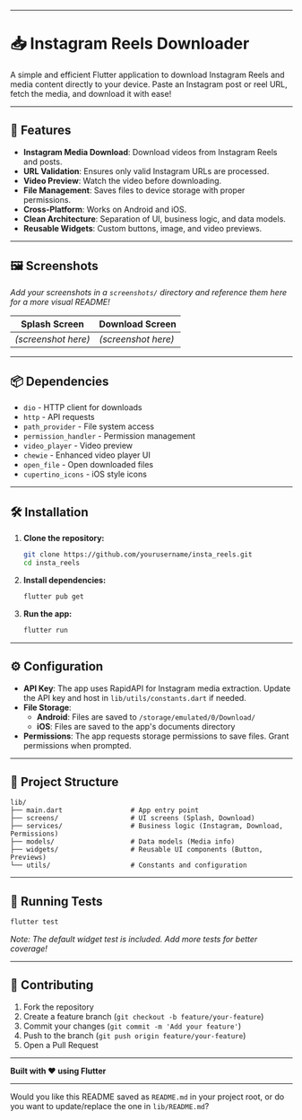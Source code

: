 
---

# 📥 Instagram Reels Downloader

A simple and efficient Flutter application to download Instagram Reels and media content directly to your device. Paste an Instagram post or reel URL, fetch the media, and download it with ease!

---

## 🚀 Features

- **Instagram Media Download**: Download videos from Instagram Reels and posts.
- **URL Validation**: Ensures only valid Instagram URLs are processed.
- **Video Preview**: Watch the video before downloading.
- **File Management**: Saves files to device storage with proper permissions.
- **Cross-Platform**: Works on Android and iOS.
- **Clean Architecture**: Separation of UI, business logic, and data models.
- **Reusable Widgets**: Custom buttons, image, and video previews.

---

## 🖼️ Screenshots

*Add your screenshots in a `screenshots/` directory and reference them here for a more visual README!*

| Splash Screen | Download Screen |
|---------------|----------------|
| *(screenshot here)* | *(screenshot here)* |

---

## 📦 Dependencies

- `dio` - HTTP client for downloads
- `http` - API requests
- `path_provider` - File system access
- `permission_handler` - Permission management
- `video_player` - Video preview
- `chewie` - Enhanced video player UI
- `open_file` - Open downloaded files
- `cupertino_icons` - iOS style icons

---

## 🛠️ Installation

1. **Clone the repository:**
   ```bash
   git clone https://github.com/yourusername/insta_reels.git
   cd insta_reels
   ```

2. **Install dependencies:**
   ```bash
   flutter pub get
   ```

3. **Run the app:**
   ```bash
   flutter run
   ```

---

## ⚙️ Configuration

- **API Key**: The app uses RapidAPI for Instagram media extraction. Update the API key and host in `lib/utils/constants.dart` if needed.
- **File Storage**:
  - **Android**: Files are saved to `/storage/emulated/0/Download/`
  - **iOS**: Files are saved to the app's documents directory
- **Permissions**: The app requests storage permissions to save files. Grant permissions when prompted.

---

## 📂 Project Structure

```
lib/
├── main.dart                 # App entry point
├── screens/                  # UI screens (Splash, Download)
├── services/                 # Business logic (Instagram, Download, Permissions)
├── models/                   # Data models (Media info)
├── widgets/                  # Reusable UI components (Button, Previews)
└── utils/                    # Constants and configuration
```

---

## 🧪 Running Tests

```bash
flutter test
```
*Note: The default widget test is included. Add more tests for better coverage!*

---

## 🤝 Contributing

1. Fork the repository
2. Create a feature branch (`git checkout -b feature/your-feature`)
3. Commit your changes (`git commit -m 'Add your feature'`)
4. Push to the branch (`git push origin feature/your-feature`)
5. Open a Pull Request

---

**Built with ❤️ using Flutter**

---

Would you like this README saved as `README.md` in your project root, or do you want to update/replace the one in `lib/README.md`?
